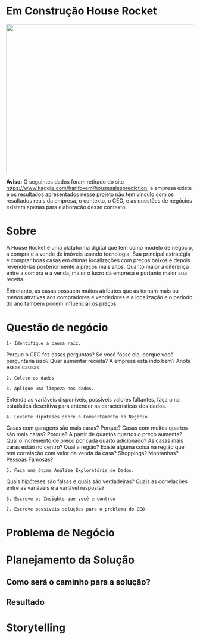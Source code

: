 # Em Construção House Rocket

<p align="center">
  <img width="1000" height="400" src="https://static.seattletimes.com/wp-content/uploads/2020/04/04242020_forsalesignWA_000009-1560x917.jpg"/>
</p>


**Aviso:** O seguintes dados foram retirado do site https://www.kaggle.com/harlfoxem/housesalesprediction, a empresa existe e os resultados apresentados nesse projeto não tem vínculo com os resultados reais da empresa, o contexto, o CEO, e as questões de negócios existem apenas para elaboração desse contexto.

# Sobre

A House Rocket é uma plataforma digital que tem como modelo de negócio, a compra e a venda de imóveis usando tecnologia. Sua principal estratégia é comprar boas casas em ótimas localizações com preços baixos e depois revendê-las posteriormente à preços mais altos. Quanto maior a diferença entre a compra e a venda, maior o lucro da empresa e portanto maior sua receita.

Entretanto, as casas possuem muitos atributos que as tornam mais ou menos atrativas aos compradores e vendedores e a localização e o período do ano também podem influenciar os preços.

# Questão de negócio

    1- Identifique a causa raíz.
    
Porque o CEO fez essas perguntas? Se você fosse ele, porque você perguntaria isso? Quer aumentar receita? A empresa está indo bem?
Anote essas causas.

    2. Colete os dados 
    
    3. Aplique uma limpeza nos dados.
    
Entenda as variáveis disponíveis, possíveis valores faltantes, faça uma estatística descritiva para entender as características dos dados.

    4. Levante Hipóteses sobre o Comportamento do Negócio.
    
Casas com garagens são mais caras? Porque?
Casas com muitos quartos são mais caras? Porque? A partir de quantos quartos o preço aumenta? Qual o incremento de preço por cada quarto adicionado?
As casas mais caras estão no centro? Qual a região? Existe alguma coisa na região que tem correlação com valor de venda da casa? Shoppings? Montanhas? Pessoas Famosas?

    5. Faça uma ótima Análise Exploratória de Dados.
    
Quais hipóteses são falsas e quais são verdadeiras?
Quais as correlações entre as variáveis e a variável resposta?

    6. Escreve os Insights que você encontrou
    
    7. Escreve possíveis soluções para o problema do CEO.


# Problema de Negócio



# Planejamento da Solução



## Como será o caminho para a solução?




## Resultado 



#  Storytelling


 






